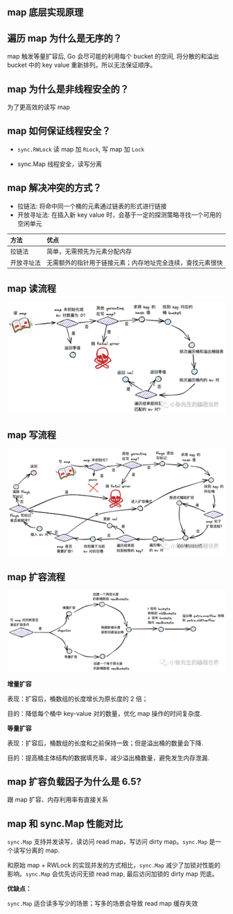 ## map 底层实现原理

## 遍历 map 为什么是无序的？

map 触发等量扩容后, Go 会尽可能的利用每个 bucket 的空间, 将分散的和溢出 bucket 中的 key value 重新排列。所以无法保证顺序。

## map 为什么是非线程安全的？

为了更高效的读写 map

## map 如何保证线程安全？

- `sync.RWLock` 读 map 加 `RLock`, 写 map 加 `Lock`

- sync.Map 线程安全，读写分离

## map 解决冲突的方式？

- 拉链法: 将命中同一个桶的元素通过链表的形式进行链接
- 开放寻址法: 在插入新 key value 时，会基于一定的探测策略寻找一个可用的空闲单元

| 方法 | 优点 |
| :--- | :--- |
| 拉链法 | 简单，无需预先为元素分配内存 |
| 开放寻址法 | 无需额外的指针用于链接元素；内存地址完全连续，查找元素很快 |

## map 读流程

![](media/16957831621839.jpg)


## map 写流程

![](media/16958186257418.jpg)

## map 扩容流程

![](media/16958739333326.jpg)

**增量扩容**

表现：扩容后，桶数组的长度增长为原长度的 2 倍；

目的：降低每个桶中 key-value 对的数量，优化 map 操作的时间复杂度.

**等量扩容**

表现：扩容后，桶数组的长度和之前保持一致；但是溢出桶的数量会下降.

目的：提高桶主体结构的数据填充率，减少溢出桶数量，避免发生内存泄漏.

## map 扩容负载因子为什么是 6.5?

跟 map 扩容、内存利用率有直接关系

## map 和 sync.Map 性能对比

`sync.Map` 支持并发读写，读访问 read map，写访问 dirty map。`sync.Map` 是一个读写分离的 map.

和原始 map + RWLock 的实现并发的方式相比，`sync.Map` 减少了加锁对性能的影响。`sync.Map` 会优先访问无锁 read map, 最后访问加锁的 dirty map 兜底。

**优缺点：**

`sync.Map` 适合读多写少的场景；写多的场景会导致 read map 缓存失效